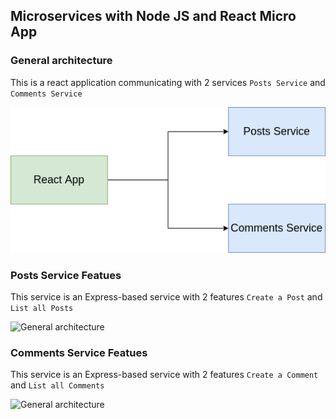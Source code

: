 ## Microservices with Node JS and React Micro App ##
### General architecture ###
This is a react application communicating with 2 services ``Posts Service`` and ``Comments Service``

![General architecture](https://github.com/mallah-elmehdi/microservices-nodejs-micro/blob/master/diagram.png?raw=true)

### Posts Service Featues ###
This service is an Express-based service with 2 features ``Create a Post`` and ``List all Posts``

![General architecture](https://github.com/mallah-elmehdi/microservices-nodejs-micro/blob/master/posts-service.png?raw=true)

### Comments Service Featues ###
This service is an Express-based service with 2 features ``Create a Comment`` and ``List all Comments``

![General architecture](https://github.com/mallah-elmehdi/microservices-nodejs-micro/blob/master/comments-service.png?raw=true)
